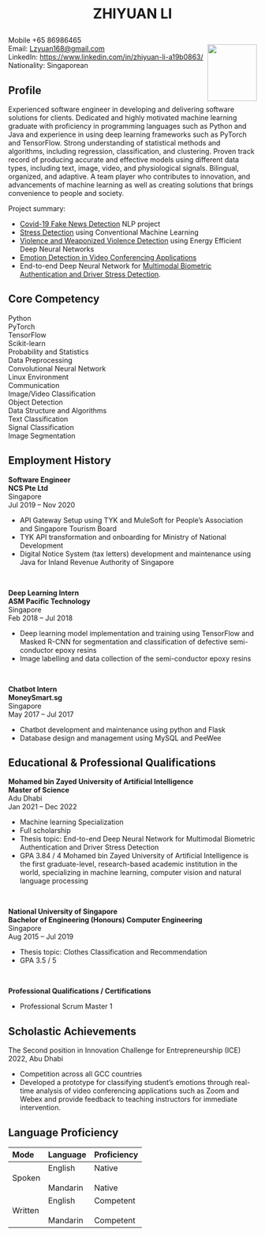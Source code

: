 # <p align="center"> ZHIYUAN LI </p>  
Mobile +65 86986465 <br/>                        <img align="right" src="https://github.com/lzyuan168/lzyuan168.github.io/blob/main/scan3.jpg" height=115 width=100>
Email: Lzyuan168@gmail.com <br/>
LinkedIn: https://www.linkedin.com/in/zhiyuan-li-a19b0863/ <br/> 
Nationality: Singaporean


## Profile

Experienced software engineer in developing and delivering software solutions for clients. Dedicated and highly motivated machine learning graduate with proficiency in programming languages such as Python and Java and experience in using deep learning frameworks such as PyTorch and TensorFlow. Strong understanding of statistical methods and algorithms, including regression, classification, and clustering. Proven track record of producing accurate and effective models using different data types, including text, image, video, and physiological signals. Bilingual, organized, and adaptive. A team player who contributes to innovation, and advancements of machine learning as well as creating solutions that brings convenience to people and society.

Project summary:
* [Covid-19 Fake News Detection](https://github.com/lzyuan168/fake_news_detection) NLP project
* [Stress Detection](https://github.com/lzyuan168/stress_detection_through_ood) using Conventional Machine Learning 
* [Violence and Weaponized Violence Detection](https://github.com/lzyuan168/Violence_Detection) using Energy Efficient Deep Neural Networks
* [Emotion Detection in Video Conferencing Applications](https://github.com/lzyuan168/Emotion-Recognition) 
* End-to-end Deep Neural Network for [Multimodal Biometric Authentication and Driver Stress Detection](https://github.com/lzyuan168/multimodal_biometric_authentication).


## Core Competency

Python\
PyTorch\
TensorFlow\
Scikit-learn\
Probability and Statistics\
Data Preprocessing\
Convolutional Neural Network\
Linux Environment\
Communication\
Image/Video Classification\
Object Detection\
Data Structure and Algorithms\
Text Classification\
Signal Classification\
Image Segmentation


## Employment History

**Software Engineer**\
**NCS Pte Ltd**\
Singapore\
Jul 2019 – Nov 2020

* API Gateway Setup using TYK and MuleSoft for People’s Association and Singapore Tourism Board
* TYK API transformation and onboarding for Ministry of National Development
* Digital Notice System (tax letters) development and maintenance using Java for Inland Revenue Authority of Singapore

<br> 

**Deep Learning Intern**\
**ASM Pacific Technology**\
Singapore\
Feb 2018 – Jul 2018

* Deep learning model implementation and training using TensorFlow and Masked R-CNN for segmentation and classification of defective semi-conductor epoxy resins
* Image labelling and data collection of the semi-conductor epoxy resins

<br>

**Chatbot Intern**\
**MoneySmart.sg**\
Singapore\
May 2017 – Jul 2017

* Chatbot development and maintenance using python and Flask
* Database design and management using MySQL and PeeWee


## Educational & Professional Qualifications

**Mohamed bin Zayed University of Artificial Intelligence**\
**Master of Science**\
Adu Dhabi\
Jan 2021 – Dec 2022

* Machine learning Specialization
* Full scholarship
* Thesis topic: End-to-end Deep Neural Network for Multimodal Biometric Authentication and Driver Stress Detection
* GPA 3.84 / 4
Mohamed bin Zayed University of Artificial Intelligence is the first graduate-level, research-based academic institution in the world, specializing in machine learning, computer vision and natural language processing

<br>

**National University of Singapore**\
**Bachelor of Engineering (Honours) Computer Engineering**\
Singapore\
Aug 2015 – Jul 2019

* Thesis topic: Clothes Classification and Recommendation
* GPA 3.5 / 5

<br>

**Professional Qualifications / Certifications**

* Professional Scrum Master 1


## Scholastic Achievements

The Second position in Innovation Challenge for Entrepreneurship (ICE) 2022, Abu Dhabi

* Competition across all GCC countries
* Developed a prototype for classifying student’s emotions through real-time analysis of video conferencing applications such as Zoom and Webex and provide feedback to teaching instructors for immediate intervention.


## Language Proficiency

| Mode 	| Language 	| Proficiency 	|
|:---	|:---	|:---	|
| Spoken 	| English<br>   <br>Mandarin 	| Native<br>   <br>Native 	|
| Written 	| English<br>   <br>Mandarin 	| Competent<br>   <br>Competent 	|


